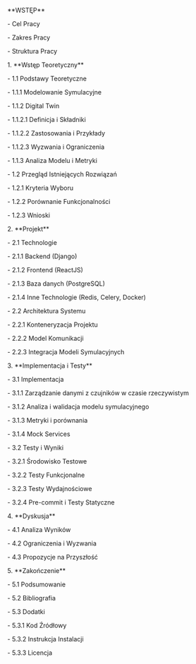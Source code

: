 <p>**WSTĘP**</p>
<p>- Cel Pracy</p>
<p>- Zakres Pracy</p>
<p>- Struktura Pracy</p>
<p>1. **Wstęp Teoretyczny**</p>
<p>- 1.1 Podstawy Teoretyczne</p>
<p>- 1.1.1 Modelowanie Symulacyjne</p>
<p>- 1.1.2 Digital Twin</p>
<p>- 1.1.2.1 Definicja i Składniki</p>
<p>- 1.1.2.2 Zastosowania i Przykłady</p>
<p>- 1.1.2.3 Wyzwania i Ograniczenia</p>
<p>- 1.1.3 Analiza Modelu i Metryki</p>
<p>- 1.2 Przegląd Istniejących Rozwiązań</p>
<p>- 1.2.1 Kryteria Wyboru</p>
<p>- 1.2.2 Porównanie Funkcjonalności</p>
<p>- 1.2.3 Wnioski</p>
<p>2. **Projekt**</p>
<p>- 2.1 Technologie</p>
<p>- 2.1.1 Backend (Django)</p>
<p>- 2.1.2 Frontend (ReactJS)</p>
<p>- 2.1.3 Baza danych (PostgreSQL)</p>
<p>- 2.1.4 Inne Technologie (Redis, Celery, Docker)</p>
<p>- 2.2 Architektura Systemu</p>
<p>- 2.2.1 Konteneryzacja Projektu</p>
<p>- 2.2.2 Model Komunikacji</p>
<p>- 2.2.3 Integracja Modeli Symulacyjnych</p>
<p>3. **Implementacja i Testy**</p>
<p>- 3.1 Implementacja</p>
<p>- 3.1.1 Zarządzanie danymi z czujników w czasie rzeczywistym</p>
<p>- 3.1.2 Analiza i walidacja modelu symulacyjnego</p>
<p>- 3.1.3 Metryki i porównania</p>
<p>- 3.1.4 Mock Services</p>
<p>- 3.2 Testy i Wyniki</p>
<p>- 3.2.1 Środowisko Testowe</p>
<p>- 3.2.2 Testy Funkcjonalne</p>
<p>- 3.2.3 Testy Wydajnościowe</p>
<p>- 3.2.4 Pre-commit i Testy Statyczne</p>
<p>4. **Dyskusja**</p>
<p>- 4.1 Analiza Wyników</p>
<p>- 4.2 Ograniczenia i Wyzwania</p>
<p>- 4.3 Propozycje na Przyszłość</p>
<p>5. **Zakończenie**</p>
<p>- 5.1 Podsumowanie</p>
<p>- 5.2 Bibliografia</p>
<p>- 5.3 Dodatki</p>
<p>- 5.3.1 Kod Źródłowy</p>
<p>- 5.3.2 Instrukcja Instalacji</p>
<p>- 5.3.3 Licencja</p>
